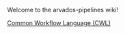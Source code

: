 Welcome to the arvados-pipelines wiki!

[Common Workflow Language (CWL) ](https://github.com/wtsi-hgi/arvados-pipelines/wiki/Common-Workflow-Language-(CWL))
